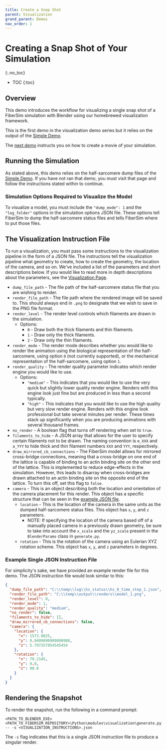 ```yaml
---
title: Create a Snap Shot
parent: Visualization
grand_parent: Demos
nav_order: 1
---
```


# Creating a Snap Shot of Your Simulation
{:.no_toc}

* TOC
{:toc}

## Overview

This demo introduces the workflow for visualizing a single snap shot of a FiberSim simulation with Blender using our homebrewed visualization framework.

This is the first demo in the visualization demo series but it relies on the output of the [Simple Demo](../../run_a_simulation/simple/simple.md). 

The [next demo](../create_a_movie/create_a_movie.md) instructs you on how to create a movie of your simulation.

## Running the Simulation

As stated above, this demo relies on the half-sarcomere dump files of the [Simple Demo](../../run_a_simulation/simple/simple.md). If you have not ran that demo, you must visit that page and follow the instructions stated within to continue.

### Simulation Options Required to Visualize the Model

To visualize a model, you must include the `"dump_mode": 1` and the `"log_folder"` options in the simulation options JSON file. These options tell FiberSim to dump the half-sarcomere status files and tells FiberSim where to put those files.

## The Visualization Instruction File

To run a visualization, you must pass some instructions to the visualization pipeline in the form of a JSON file. The instructions tell the visualization pipeline what geometry to create, how to create the geometry, the location of the camera, and so on. We've included a list of the parameters and short descriptions below. If you would like to read more in depth descriptions about the parameters, see the [Visualization Page](../visualization.md#the-single-json-instruction-file).

  + `dump_file_path` - The file path of the half-sarcomere status file that you are wishing to render.
  + `render_file_path` - The file path where the rendered image will be saved to. This should always end in `.png` to designate that we wish to save in the PNG file format.
  + `render_level` - The render level controls which filaments are drawn in the simulation.
      + Options:
          + `0` - Draw both the thick filaments and thin filaments.
          + `1` - Draw only the thick filaments.
          + `2` - Draw only the thin filaments.
  + `render_mode` - The render mode describes whether you would like to render the animation using the biological representation of the half-sarcomere, using option `0` (not currently supported), or the mechanical representation of the half-sarcomere, using option `1`.
  + `render_quality` - The render quality parameter indicates which render engine you would like to use.
      + Options:
          + `"medium"` - This indicates that you would like to use the very quick but slightly lower quality render engine. Renders with this engine look just fine but are produced in less than a second typically.
          + `"high"` - This indicates that you would like to use the high quality but very slow render engine. Renders with this engine look professional but take several minutes per render. These times stack up significantly when you are producing animations with several thousand frames.
  + `no_render` - A boolean flag that turns off rendering when set to `true`.
  + `filaments_to_hide` - A JSON array that allows for the user to specify certain filaments not to be drawn. The naming convention is `m_XXX` and `a_YYY` to hide thick and thin filament numbers `XXX` and `YYY`, respectively.
  + `draw_mirrored_cb_connections` - The FiberSim model allows for mirrored cross-bridge connections, meaning that a cross-bridge on one end of the lattice is capable of binding to an actin binding site on the other end of the lattice. This is implemented to reduce edge-effects in the simulation. However, this leads to disarray when cross-bridges are drawn attached to an actin binding site on the opposite end of the lattice. To turn this off, set this flag to `false`.
  + `camera` - This is an object describing both the location and orientation of the camera placement for this render. This object has a specific structure that can be seen in the [example JSON file](#example-single-json-instruction-file).
      + `location` - This is the location of the camera in the same units as the dumped half-sarcomere status files. This object has `x`, `y`, and `z` parameters.
          + NOTE: If specifying the location of the camera based off of a manually placed camera in a previously drawn geometry, be sure to take into account the `x_scale` and the `yz_scale` present in the `BlenderParams` class in `generate.py`.
      + `rotation` - This is the rotation of the camera using an Eulerian XYZ rotation scheme. This object has `x`, `y`, and `z` parameters in degrees. 

### Example Single JSON Instruction File

For simplicity's sake, we have provided an example render file for this demo. The JSON instruction file would look similar to this:

```json
{
  "dump_file_path": "C:\\temp\\log\\hs_status\\hs_0_time_step_1.json",
  "render_file_path": "C:\\temp\\output\\renders\\model_1.png",
  "render_level": 0,
  "render_mode": 1,
  "render_quality": "medium",
  "no_render": false,
  "filaments_to_hide": [],
  "draw_mirrored_cb_connections": false,
  "camera": {
    "location": {
      "x": 1573.9025,
      "y": 0.9409090909090908,
      "z": 5.797357954545454
    },
    "rotation": {
      "x": 79.2145,
      "y": 0.0,
      "z": 90.0
    }
  }
}
```

## Rendering the Snapshot

To render the snapshot, run the following in a command prompt:

```
<PATH_TO_BLENDER_EXE> <PATH_TO_FIBERSIM_REPOSITORY>\Python\modules\visualization\generate.py -- -s <VISUALIZATION_INSTRUCTIONS>.json
```

The `-s` flag indicates that this is a single JSON instruction file to produce a singular render.